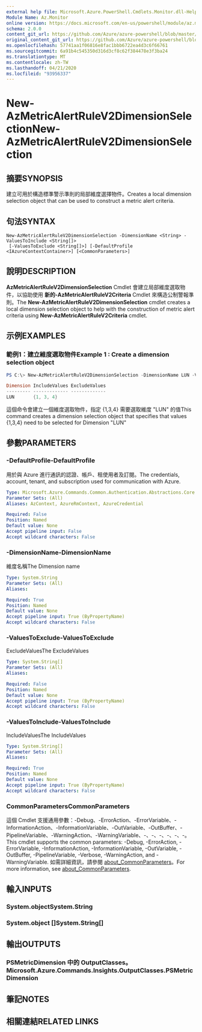 ```yaml
---
external help file: Microsoft.Azure.PowerShell.Cmdlets.Monitor.dll-Help.xml
Module Name: Az.Monitor
online version: https://docs.microsoft.com/en-us/powershell/module/az.monitor/new-azmetricalertrulev2dimensionselection
schema: 2.0.0
content_git_url: https://github.com/Azure/azure-powershell/blob/master/src/Monitor/Monitor/help/New-AzMetricAlertRuleV2DimensionSelection.md
original_content_git_url: https://github.com/Azure/azure-powershell/blob/master/src/Monitor/Monitor/help/New-AzMetricAlertRuleV2DimensionSelection.md
ms.openlocfilehash: 57741aa1f06816e8fac1bbb6722ea4d3c6f66761
ms.sourcegitcommit: 6a91b4c545350d316d3cf8c62f384478e3f3ba24
ms.translationtype: MT
ms.contentlocale: zh-TW
ms.lasthandoff: 04/21/2020
ms.locfileid: "93956337"
---
```

# <span data-ttu-id="3c131-101">New-AzMetricAlertRuleV2DimensionSelection</span><span class="sxs-lookup"><span data-stu-id="3c131-101">New-AzMetricAlertRuleV2DimensionSelection</span></span>

## <span data-ttu-id="3c131-102">摘要</span><span class="sxs-lookup"><span data-stu-id="3c131-102">SYNOPSIS</span></span>
<span data-ttu-id="3c131-103">建立可用於構造標準警示準則的局部維度選擇物件。</span><span class="sxs-lookup"><span data-stu-id="3c131-103">Creates a local dimension selection object that can be used to construct a metric alert criteria.</span></span>

## <span data-ttu-id="3c131-104">句法</span><span class="sxs-lookup"><span data-stu-id="3c131-104">SYNTAX</span></span>

```
New-AzMetricAlertRuleV2DimensionSelection -DimensionName <String> -ValuesToInclude <String[]>
 [-ValuesToExclude <String[]>] [-DefaultProfile <IAzureContextContainer>] [<CommonParameters>]
```

## <span data-ttu-id="3c131-105">說明</span><span class="sxs-lookup"><span data-stu-id="3c131-105">DESCRIPTION</span></span>
<span data-ttu-id="3c131-106">**AzMetricAlertRuleV2DimensionSelection** Cmdlet 會建立局部維度選取物件，以協助使用 **新的-AzMetricAlertRuleV2Criteria** Cmdlet 來構造公制警報準則。</span><span class="sxs-lookup"><span data-stu-id="3c131-106">The **New-AzMetricAlertRuleV2DimensionSelection** cmdlet creates a local dimension selection object to help with the construction of metric alert criteria using **New-AzMetricAlertRuleV2Criteria** cmdlet.</span></span>

## <span data-ttu-id="3c131-107">示例</span><span class="sxs-lookup"><span data-stu-id="3c131-107">EXAMPLES</span></span>

### <span data-ttu-id="3c131-108">範例1：建立維度選取物件</span><span class="sxs-lookup"><span data-stu-id="3c131-108">Example 1 : Create a dimension selection object</span></span>

```powershell
PS C:\> New-AzMetricAlertRuleV2DimensionSelection -DimensionName LUN -ValuesToInclude 1,3,4

Dimension IncludeValues ExcludeValues
--------- ------------- -------------
LUN       {1, 3, 4}
```

<span data-ttu-id="3c131-109">這個命令會建立一個維度選取物件，指定 {1,3,4} 需要選取維度 "LUN" 的值</span><span class="sxs-lookup"><span data-stu-id="3c131-109">This command creates a dimension selection object that specifies that values {1,3,4} need to be selected for Dimension "LUN"</span></span>

## <span data-ttu-id="3c131-110">參數</span><span class="sxs-lookup"><span data-stu-id="3c131-110">PARAMETERS</span></span>

### <span data-ttu-id="3c131-111">-DefaultProfile</span><span class="sxs-lookup"><span data-stu-id="3c131-111">-DefaultProfile</span></span>
<span data-ttu-id="3c131-112">用於與 Azure 進行通訊的認證、帳戶、租使用者及訂閱。</span><span class="sxs-lookup"><span data-stu-id="3c131-112">The credentials, account, tenant, and subscription used for communication with Azure.</span></span>

```yaml
Type: Microsoft.Azure.Commands.Common.Authentication.Abstractions.Core.IAzureContextContainer
Parameter Sets: (All)
Aliases: AzContext, AzureRmContext, AzureCredential

Required: False
Position: Named
Default value: None
Accept pipeline input: False
Accept wildcard characters: False
```

### <span data-ttu-id="3c131-113">-DimensionName</span><span class="sxs-lookup"><span data-stu-id="3c131-113">-DimensionName</span></span>
<span data-ttu-id="3c131-114">維度名稱</span><span class="sxs-lookup"><span data-stu-id="3c131-114">The Dimension name</span></span>

```yaml
Type: System.String
Parameter Sets: (All)
Aliases:

Required: True
Position: Named
Default value: None
Accept pipeline input: True (ByPropertyName)
Accept wildcard characters: False
```

### <span data-ttu-id="3c131-115">-ValuesToExclude</span><span class="sxs-lookup"><span data-stu-id="3c131-115">-ValuesToExclude</span></span>
<span data-ttu-id="3c131-116">ExcludeValues</span><span class="sxs-lookup"><span data-stu-id="3c131-116">The ExcludeValues</span></span>

```yaml
Type: System.String[]
Parameter Sets: (All)
Aliases:

Required: False
Position: Named
Default value: None
Accept pipeline input: True (ByPropertyName)
Accept wildcard characters: False
```

### <span data-ttu-id="3c131-117">-ValuesToInclude</span><span class="sxs-lookup"><span data-stu-id="3c131-117">-ValuesToInclude</span></span>
<span data-ttu-id="3c131-118">IncludeValues</span><span class="sxs-lookup"><span data-stu-id="3c131-118">The IncludeValues</span></span>

```yaml
Type: System.String[]
Parameter Sets: (All)
Aliases:

Required: True
Position: Named
Default value: None
Accept pipeline input: True (ByPropertyName)
Accept wildcard characters: False
```

### <span data-ttu-id="3c131-119">CommonParameters</span><span class="sxs-lookup"><span data-stu-id="3c131-119">CommonParameters</span></span>
<span data-ttu-id="3c131-120">這個 Cmdlet 支援通用參數：-Debug、-ErrorAction、-ErrorVariable、-InformationAction、-InformationVariable、-OutVariable、-OutBuffer、-PipelineVariable、-WarningAction、-WarningVariable、-、-、-、-、-、-。</span><span class="sxs-lookup"><span data-stu-id="3c131-120">This cmdlet supports the common parameters: -Debug, -ErrorAction, -ErrorVariable, -InformationAction, -InformationVariable, -OutVariable, -OutBuffer, -PipelineVariable, -Verbose, -WarningAction, and -WarningVariable.</span></span> <span data-ttu-id="3c131-121">如需詳細資訊，請參閱 [about_CommonParameters](http://go.microsoft.com/fwlink/?LinkID=113216)。</span><span class="sxs-lookup"><span data-stu-id="3c131-121">For more information, see [about_CommonParameters](http://go.microsoft.com/fwlink/?LinkID=113216).</span></span>

## <span data-ttu-id="3c131-122">輸入</span><span class="sxs-lookup"><span data-stu-id="3c131-122">INPUTS</span></span>

### <span data-ttu-id="3c131-123">System.object</span><span class="sxs-lookup"><span data-stu-id="3c131-123">System.String</span></span>

### <span data-ttu-id="3c131-124">System.object []</span><span class="sxs-lookup"><span data-stu-id="3c131-124">System.String[]</span></span>

## <span data-ttu-id="3c131-125">輸出</span><span class="sxs-lookup"><span data-stu-id="3c131-125">OUTPUTS</span></span>

### <span data-ttu-id="3c131-126">PSMetricDimension 中的 OutputClasses。</span><span class="sxs-lookup"><span data-stu-id="3c131-126">Microsoft.Azure.Commands.Insights.OutputClasses.PSMetricDimension</span></span>

## <span data-ttu-id="3c131-127">筆記</span><span class="sxs-lookup"><span data-stu-id="3c131-127">NOTES</span></span>

## <span data-ttu-id="3c131-128">相關連結</span><span class="sxs-lookup"><span data-stu-id="3c131-128">RELATED LINKS</span></span>
